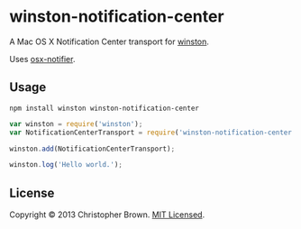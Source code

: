 # winston-notification-center

A Mac OS X Notification Center transport for [winston](https://github.com/indexzero/winston).

Uses [osx-notifier](https://github.com/chbrown/osx-notifier).

## Usage

    npm install winston winston-notification-center

```js
var winston = require('winston');
var NotificationCenterTransport = require('winston-notification-center');

winston.add(NotificationCenterTransport);

winston.log('Hello world.');
```

## License

Copyright © 2013 Christopher Brown. [MIT Licensed](LICENSE).
